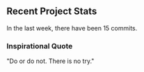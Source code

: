 ## Recent Project Stats

In the last week, there have been 15 commits.

### Inspirational Quote

"Do or do not. There is no try."

